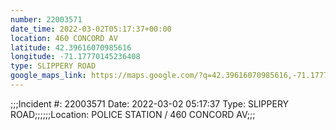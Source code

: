 ```yaml
---
number: 22003571
date_time: 2022-03-02T05:17:37+00:00
location: 460 CONCORD AV
latitude: 42.39616070985616
longitude: -71.17770145236408
type: SLIPPERY ROAD
google_maps_link: https://maps.google.com/?q=42.39616070985616,-71.17770145236408
---
```


;;;Incident #: 22003571  Date: 2022-03-02 05:17:37   Type: SLIPPERY ROAD;;;;;;Location: POLICE STATION / 460 CONCORD AV;;;
